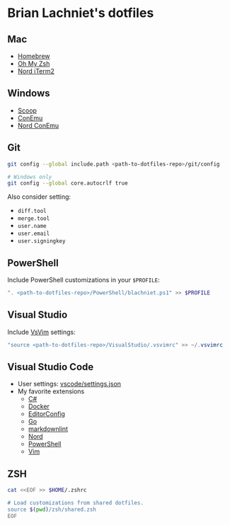 # Brian Lachniet's dotfiles

## Mac

- [Homebrew](https://brew.sh/)
- [Oh My Zsh](https://ohmyz.sh/)
- [Nord iTerm2](https://github.com/arcticicestudio/nord-iterm2)

## Windows

- [Scoop](https://scoop.sh)
- [ConEmu](https://conemu.github.io/)
- [Nord ConEmu](https://github.com/arcticicestudio/nord-conemu)

## Git

```sh
git config --global include.path <path-to-dotfiles-repo>/git/config

# Windows only
git config --global core.autocrlf true
```

Also consider setting:

- `diff.tool`
- `merge.tool`
- `user.name`
- `user.email`
- `user.signingkey`

## PowerShell

Include PowerShell customizations in your `$PROFILE`:

```powershell
". <path-to-dotfiles-repo>/PowerShell/blachniet.ps1" >> $PROFILE
```

## Visual Studio

Include [VsVim](https://marketplace.visualstudio.com/items?itemName=JaredParMSFT.VsVim)
settings:

```powershell
"source <path-to-dotfiles-repo>/VisualStudio/.vsvimrc" >> ~/.vsvimrc
```

## Visual Studio Code

- User settings: [vscode/settings.json](./vscode/settings.json)
- My favorite extensions
  - [C#](https://marketplace.visualstudio.com/items?itemName=ms-vscode.csharp)
  - [Docker](https://marketplace.visualstudio.com/items?itemName=ms-azuretools.vscode-docker)
  - [EditorConfig](https://marketplace.visualstudio.com/items?itemName=EditorConfig.EditorConfig)
  - [Go](https://marketplace.visualstudio.com/items?itemName=ms-vscode.Go)
  - [markdownlint](https://marketplace.visualstudio.com/items?itemName=DavidAnson.vscode-markdownlint)
  - [Nord](https://marketplace.visualstudio.com/items?itemName=arcticicestudio.nord-visual-studio-code)
  - [PowerShell](https://marketplace.visualstudio.com/items?itemName=ms-vscode.PowerShell)
  - [Vim](https://marketplace.visualstudio.com/items?itemName=vscodevim.vim)

## ZSH

```sh
cat <<EOF >> $HOME/.zshrc

# Load customizations from shared dotfiles.
source $(pwd)/zsh/shared.zsh
EOF
```
